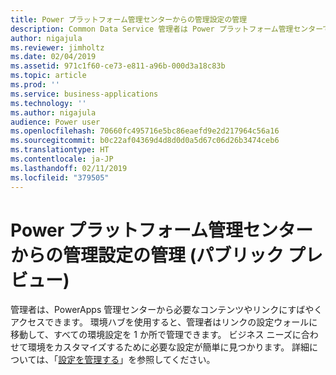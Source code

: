 ```yaml
---
title: Power プラットフォーム管理センターからの管理設定の管理
description: Common Data Service 管理者は Power プラットフォーム管理センターで設定にすばやくアクセスして管理できます
author: nigajula
ms.reviewer: jimholtz
ms.date: 02/04/2019
ms.assetid: 971c1f60-ce73-e811-a96b-000d3a18c83b
ms.topic: article
ms.prod: ''
ms.service: business-applications
ms.technology: ''
ms.author: nigajula
audience: Power user
ms.openlocfilehash: 70660fc495716e5bc86eaefd9e2d217964c56a16
ms.sourcegitcommit: b0c22af04369d4d8d0d0a5d67c06d26b3474ceb6
ms.translationtype: HT
ms.contentlocale: ja-JP
ms.lasthandoff: 02/11/2019
ms.locfileid: "379505"
---
```

# <a name="manage-admin-settings-from-the-power-platform-admin-center-public-preview"></a>Power プラットフォーム管理センターからの管理設定の管理 (パブリック プレビュー)




管理者は、PowerApps 管理センターから必要なコンテンツやリンクにすばやくアクセスできます。 環境ハブを使用すると、管理者はリンクの設定ウォールに移動して、すべての環境設定を 1 か所で管理できます。 ビジネス ニーズに合わせて環境をカスタマイズするために必要な設定が簡単に見つかります。 詳細については、「[設定を管理する](https://docs.microsoft.com/power-platform/admin/admin-settings)」を参照してください。
